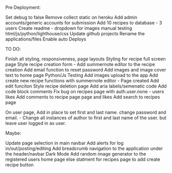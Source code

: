 
Pre Deployment:

Set debug to false
Remove collect static on heroku
Add admin accounts/generic accounts for submission
Add 10 recipes to database - 3 users 
Create readme - dropdown for images
manual testing html/js/python/lighthouse/css
Update github projects 
Rename the applications/files
Enable auto Deploys 

TO DO:

Finish all styling, responsiveness, page layouts
Styling for recipe full screen page 
Style recipe creation form - Add summernote editor to the recipe creation
Add email function to reset password
Add images and image cover text to home page 
Python/Js Testing
Add images upload to the app
Add create new recipe functions with summernote editor - Page created 
Add edit funciton
Style recipe deletion page
Add aria labels/semenatic code
Add code block comments
Fix bug on recipes page with auth.user.none - users likes 
Add comments to recipe page page and likes 
Add search to recipes page 

On user page, Add in place to set first and last name. change password and email. - Change all instances of author to first and last name of the user. but leave user logged in as user.

Maybe:
 
Update page selection in main navbar
Add alerts for log in/out/posting/editing
Add breadcrumb navigation to the application under the header/navbar
Dark Mode
Add random image generator to the registered users home page
else statment for recipes page to add create recipe button 


